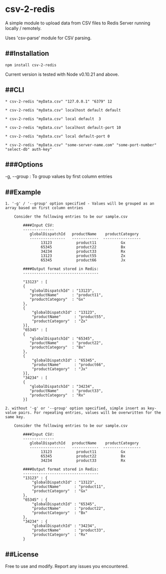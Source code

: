 # csv-2-redis

A simple module to upload data from CSV files to Redis Server running locally / remotely.

Uses 'csv-parse' module for CSV parsing. 


##Installation
---------------
```
npm install csv-2-redis

```
Current version is tested with Node v0.10.21 and above.


##CLI 
------
 ```
 * csv-2-redis "myData.csv" "127.0.0.1" "6379" 12

 * csv-2-redis "myData.csv" localhost default default
    
 * csv-2-redis "myData.csv" local default  3

 * csv-2-redis "myData.csv" localhost default-port 10
    
 * csv-2-redis "myData.csv" local default-port 0

 * csv-2-redis "myData.csv" "some-server-name.com" "some-port-number" "select-db" auth-key"
 ```
 

###Options
-----------

-g, --group    : To group values by first column entries


##Example
---------
    1. '-g' / '--group' option specified - Values will be grouped as an array based on first column entries  
    
        Consider the following entries to be our sample.csv
                
            ####Input CSV:
            --------------
               globalDispatchId   productName    productCategory 
               ----------------   ------------  -----------------
                    13123           product11           Gx
                    65345           product22           Bx
                    34234           product33           Rx         
                    13123           product55           Zx
                    65345           product66           Jx
            
            ####Output format stored in Redis:
            ----------------------------------
            
            "13123" : [
            {
               "globalDispatchId" : "13123",
               "productName"      : "product11",
               "productCategory"  : "Gx"           
            },
            {
                "globalDispatchId" : "13123",
                "productName"      : "product55",
                "productCategory"  : "Zx" 
            }],
            "65345" : [
            {
               "globalDispatchId" : "65345",
               "productName"      : "product22",
               "productCategory"  : "Bx"           
            },
            {
                "globalDispatchId" : "65345",
                "productName"      : "product66",
                "productCategory"  : "Jx" 
            }],
            "34234" : [
            {
               "globalDispatchId" : "34234",
               "productName"      : "product33",
               "productCategory"  : "Rx"           
            }]
            
    2. without '-g' or '--group' option specified, simple insert as key-value pairs. For repeating entries, values will be overwritten for the same key.
        
        Consider the following entries to be our sample.csv
            
            ####Input CSV:
            --------------
               globalDispatchId   productName    productCategory 
               ----------------   ------------  -----------------
                    13123           product11           Gx
                    65345           product22           Bx
                    34234           product33           Rx    
        
            ####Output format stored in Redis:
            ----------------------------------
            "13123" : {
                "globalDispatchId" : "13123",
                "productName"      : "product11",
                "productCategory"  : "Gx"           
            },
            "65345" : {
                "globalDispatchId" : "65345",
                "productName"      : "product22",
                "productCategory"  : "Bx"           
            },
            "34234" : {
                "globalDispatchId" : "34234",
                "productName"      : "product33",
                "productCategory"  : "Rx"           
            }           

##License
----------

Free to use and modify. Report any issues you encountered.